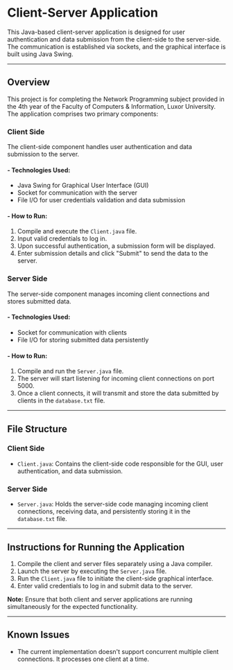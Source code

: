 # Client-Server Application

This Java-based client-server application is designed for user authentication and data submission from the client-side to the server-side. The communication is established via sockets, and the graphical interface is built using Java Swing.

---

## Overview
This project is for completing the Network Programming subject provided in the 4th year of the Faculty of Computers & Information, Luxor University. The application comprises two primary components:

### Client Side

The client-side component handles user authentication and data submission to the server.

#### - Technologies Used:
- Java Swing for Graphical User Interface (GUI)
- Socket for communication with the server
- File I/O for user credentials validation and data submission

#### - How to Run:
1. Compile and execute the `Client.java` file.
2. Input valid credentials to log in.
3. Upon successful authentication, a submission form will be displayed.
4. Enter submission details and click "Submit" to send the data to the server.

### Server Side

The server-side component manages incoming client connections and stores submitted data.

#### - Technologies Used:
- Socket for communication with clients
- File I/O for storing submitted data persistently

#### - How to Run:
1. Compile and run the `Server.java` file.
2. The server will start listening for incoming client connections on port 5000.
3. Once a client connects, it will transmit and store the data submitted by clients in the `database.txt` file.

---

## File Structure

### Client Side
- `Client.java`: Contains the client-side code responsible for the GUI, user authentication, and data submission.

### Server Side
- `Server.java`: Holds the server-side code managing incoming client connections, receiving data, and persistently storing it in the `database.txt` file.

---

## Instructions for Running the Application

1. Compile the client and server files separately using a Java compiler.
2. Launch the server by executing the `Server.java` file.
3. Run the `Client.java` file to initiate the client-side graphical interface.
4. Enter valid credentials to log in and submit data to the server.

**Note:** Ensure that both client and server applications are running simultaneously for the expected functionality.

---

## Known Issues

- The current implementation doesn't support concurrent multiple client connections. It processes one client at a time.
